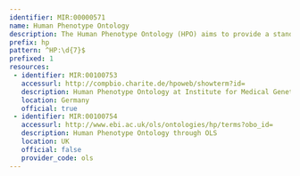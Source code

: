 ```yaml
---
identifier: MIR:00000571
name: Human Phenotype Ontology
description: The Human Phenotype Ontology (HPO) aims to provide a standardized vocabulary of phenotypic abnormalities encountered in human disease. Each term in the HPO describes a phenotypic abnormality, such as atrial septal defect. The HPO is currently being developed using the medical literature, Orphanet, DECIPHER, and OMIM.
prefix: hp
pattern: ^HP:\d{7}$
prefixed: 1
resources:
 - identifier: MIR:00100753
   accessurl: http://compbio.charite.de/hpoweb/showterm?id=
   description: Human Phenotype Ontology at Institute for Medical Genetics and Human Genetics
   location: Germany
   official: true
 - identifier: MIR:00100754
   accessurl: http://www.ebi.ac.uk/ols/ontologies/hp/terms?obo_id=
   description: Human Phenotype Ontology through OLS
   location: UK
   official: false
   provider_code: ols
---
```


